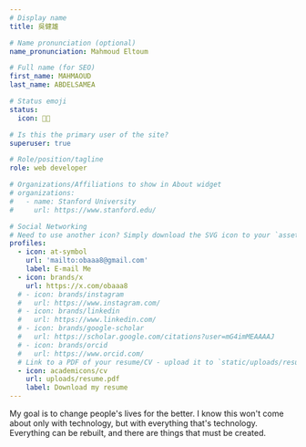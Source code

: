 ```yaml
---
# Display name
title: 吳健雄

# Name pronunciation (optional)
name_pronunciation: Mahmoud Eltoum

# Full name (for SEO)
first_name: MAHMAOUD
last_name: ABDELSAMEA

# Status emoji
status:
  icon: 🧑‍💻️

# Is this the primary user of the site?
superuser: true

# Role/position/tagline
role: web developer

# Organizations/Affiliations to show in About widget
# organizations:
#   - name: Stanford University
#     url: https://www.stanford.edu/

# Social Networking
# Need to use another icon? Simply download the SVG icon to your `assets/media/icons/` folder.
profiles:
  - icon: at-symbol
    url: 'mailto:obaaa8@gmail.com'
    label: E-mail Me
  - icon: brands/x
    url: https://x.com/obaaa8
  # - icon: brands/instagram
  #   url: https://www.instagram.com/
  # - icon: brands/linkedin
  #   url: https://www.linkedin.com/
  # - icon: brands/google-scholar
  #   url: https://scholar.google.com/citations?user=mG4imMEAAAAJ
  # - icon: brands/orcid
  #   url: https://www.orcid.com/
  # Link to a PDF of your resume/CV - upload it to `static/uploads/resume.pdf`
  - icon: academicons/cv
    url: uploads/resume.pdf
    label: Download my resume
---
```


My goal is to change people's lives for the better. I know this won't come about only with technology, but with everything that's technology. Everything can be rebuilt, and there are things that must be created.
